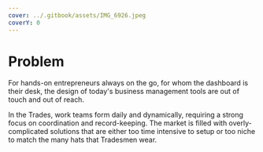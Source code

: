 ```yaml
---
cover: ../.gitbook/assets/IMG_6926.jpeg
coverY: 0
---
```


# Problem

For hands-on entrepreneurs always on the go, for whom the dashboard is their desk, the design of today's business management tools are out of touch and out of reach.&#x20;

In the Trades, work teams form daily and dynamically, requiring a strong focus on coordination and record-keeping. The market is filled with overly-complicated solutions that are either too time intensive to setup or too niche to match the many hats that Tradesmen wear.
